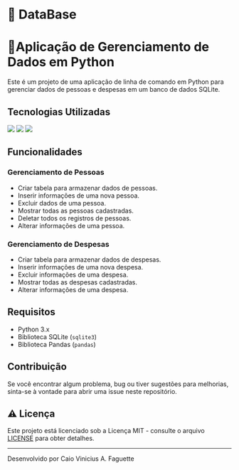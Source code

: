 # 💾 DataBase

# 🐍Aplicação de Gerenciamento de Dados em Python

Este é um projeto de uma aplicação de linha de comando em Python para gerenciar dados de pessoas e despesas em um banco de dados SQLite.

## Tecnologias Utilizadas

<img src="https://img.shields.io/badge/Python-FFD43B?style=for-the-badge&logo=python&logoColor=blue&color=black"/> <img src="https://img.shields.io/badge/pypi-3775A9?style=for-the-badge&logo=pypi&logoColor=white"/> <img src="https://img.shields.io/badge/Sqlite-003B57?style=for-the-badge&logo=sqlite&logoColor=white"/>

## Funcionalidades

### Gerenciamento de Pessoas

- Criar tabela para armazenar dados de pessoas.
- Inserir informações de uma nova pessoa.
- Excluir dados de uma pessoa.
- Mostrar todas as pessoas cadastradas.
- Deletar todos os registros de pessoas.
- Alterar informações de uma pessoa.

### Gerenciamento de Despesas

- Criar tabela para armazenar dados de despesas.
- Inserir informações de uma nova despesa.
- Excluir informações de uma despesa.
- Mostrar todas as despesas cadastradas.
- Alterar informações de uma despesa.

## Requisitos

- Python 3.x
- Biblioteca SQLite (`sqlite3`)
- Biblioteca Pandas (`pandas`)

## Contribuição

Se você encontrar algum problema, bug ou tiver sugestões para melhorias, sinta-se à vontade para abrir uma issue neste repositório.

## ⚠️ Licença

Este projeto está licenciado sob a Licença MIT - consulte o arquivo [LICENSE](LICENSE) para obter detalhes.

---
Desenvolvido por Caio Vinicius A. Faguette
